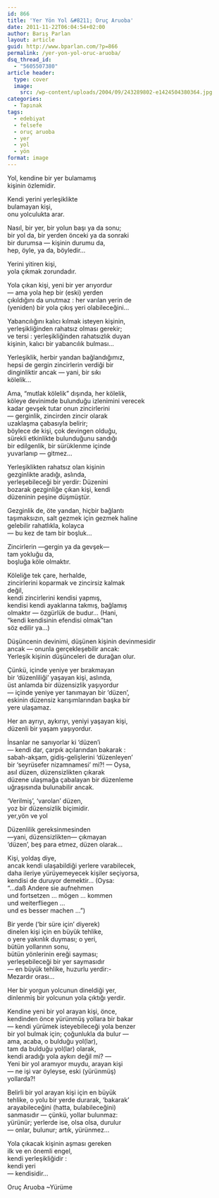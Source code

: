```yaml
---
id: 866
title: 'Yer Yön Yol &#8211; Oruç Aruoba'
date: 2011-11-22T06:04:54+02:00
author: Barış Parlan
layout: article
guid: http://www.bparlan.com/?p=866
permalink: /yer-yon-yol-oruc-aruoba/
dsq_thread_id:
  - "5605507380"
article header:
  type: cover
  image:
    src: /wp-content/uploads/2004/09/243289802-e1424504380364.jpg
categories:
  - Tapınak
tags:
  - edebiyat
  - felsefe
  - oruç aruoba
  - yer
  - yol
  - yön
format: image
---
```


Yol, kendine bir yer bulamamış  
kişinin özlemidir.

Kendi yerini yerleşiklikte  
bulamayan kişi,  
onu yolculukta arar.

Nasıl, bir yer, bir yolun başı ya da sonu;  
bir yol da, bir yerden önceki ya da sonraki  
bir durumsa — kişinin durumu da,  
hep, öyle, ya da, böyledir&#8230;

Yerini yitiren kişi,  
yola çıkmak zorundadır.

Yola çıkan kişi, yeni bir yer arıyordur  
— ama yola hep bir (eski) yerden  
çıkıldığını da unutmaz : her varılan yerin de  
(yeniden) bir yola çıkış yeri olabileceğini&#8230;

Yabancılığını kalıcı kılmak isteyen kişinin,  
yerleşikliğinden rahatsız olması gerekir;  
ve tersi : yerleşikliğinden rahatsızlık duyan  
kişinin, kalıcı bir yabancılık bulması&#8230;

Yerleşiklik, herbir yandan bağlandığımız,  
hepsi de gergin zincirlerin verdiği bir  
dinginliktir ancak — yani, bir sıkı  
kölelik&#8230;

Ama, &#8220;mutlak kölelik&#8221; dışında, her kölelik,  
köleye devinimde bulunduğu izlenimini verecek  
kadar gevşek tutar onun zincirlerini  
— gerginlik, zincirden zincir olarak  
uzaklaşma çabasıyla belirir;  
böylece de kişi, çok devingen olduğu,  
sürekli etkinlikte bulunduğunu sandığı  
bir edilgenlik, bir sürüklenme içinde  
yuvarlanıp — gitmez&#8230;

Yerleşiklikten rahatsız olan kişinin  
gezginlikte aradığı, aslında,  
yerleşebileceği bir yerdir: Düzenini  
bozarak gezginliğe çıkan kişi, kendi  
düzeninin peşine düşmüştür.

Gezginlik de, öte yandan, hiçbir bağlantı  
taşımaksızın, salt gezmek için gezmek haline  
gelebilir rahatlıkla, kolayca  
— bu kez de tam bir boşluk&#8230;

Zincirlerin —gergin ya da gevşek—  
tam yokluğu da,  
boşluğa köle olmaktır.

Köleliğe tek çare, herhalde,  
zincirlerini koparmak ve zincirsiz kalmak  
değil,  
kendi zincirlerini kendisi yapmış,  
kendisi kendi ayaklarına takmış, bağlamış  
olmaktır — özgürlük de budur&#8230; (Hani,  
&#8220;kendi kendisinin efendisi olmak&#8221;tan  
söz edilir ya&#8230;)

Düşüncenin devinimi, düşünen kişinin devinmesidir  
ancak — onunla gerçekleşebilir ancak:  
Yerleşik kişinin düşünceleri de durağan olur.

Çünkü, içinde yeniye yer bırakmayan  
bir &#8216;düzenliliği&#8217; yaşayan kişi, aslında,  
üst anlamda bir düzensizlik yaşıyordur  
— içinde yeniye yer tanımayan bir &#8216;düzen&#8217;,  
eskinin düzensiz karışımlarından başka bir  
yere ulaşamaz.

Her an ayrıyı, aykırıyı, yeniyi yaşayan kişi,  
düzenli bir yaşam yaşıyordur.

İnsanlar ne sanıyorlar ki &#8216;düzen&#8217;i  
— kendi dar, çarpık açılarından bakarak :  
sabah-akşam, gidiş-gelişlerini &#8216;düzenleyen&#8217;  
bir &#8216;seyrüsefer nizamnamesi&#8217; mi?! — Oysa,  
asıl düzen, düzensizlikten çıkarak  
düzene ulaşmağa çabalayan bir düzenleme  
uğraşısında bulunabilir ancak.

&#8216;Verilmiş&#8217;, &#8216;varolan&#8217; düzen,  
yoz bir düzensizlik biçimidir.  
yer,yön ve yol

Düzenlilik gereksinmesinden  
—yani, düzensizlikten— çıkmayan  
&#8216;düzen&#8217;, beş para etmez, düzen olarak&#8230;

Kişi, yoldaş diye,  
ancak kendi ulaşabildiği yerlere varabilecek,  
daha ileriye yürüyemeyecek kişiler seçiyorsa,  
kendisi de duruyor demektir&#8230; (Oysa:  
&#8220;&#8230;daß Andere sie aufnehmen  
und fortsetzen &#8230; mögen &#8230; kommen  
und weiterfliegen &#8230;  
und es besser machen &#8230;&#8221;)

Bir yerde (&#8216;bir süre için&#8217; diyerek)  
dinelen kişi için en büyük tehlike,  
o yere yakınlık duyması; o yeri,  
bütün yollarının sonu,  
bütün yönlerinin ereği sayması;  
yerleşebileceği bir yer saymasıdır  
— en büyük tehlike, huzurlu yerdir:-  
Mezardır orası&#8230;

Her bir yorgun yolcunun dineldiği yer,  
dinlenmiş bir yolcunun yola çıktığı yerdir.

Kendine yeni bir yol arayan kişi, önce,  
kendinden önce yürünmüş yollara bir bakar  
— kendi yürümek isteyebileceği yola benzer  
bir yol bulmak için; çoğunlukla da bulur —  
ama, acaba, o bulduğu yol(lar),  
tam da bulduğu yol(lar) olarak,  
kendi aradığı yola aykırı değil mi? —  
Yeni bir yol aramıyor muydu, arayan kişi  
— ne işi var öyleyse, eski (yürünmüş)  
yollarda?!

Belirli bir yol arayan kişi için en büyük  
tehlike, o yolu bir yerde durarak, &#8216;bakarak&#8217;  
arayabileceğini (hatta, bulabileceğini)  
sanmasıdır — çünkü, yollar bulunmaz:  
yürünür; yerlerde ise, olsa olsa, durulur  
— onlar, bulunur; artık, yürünmez&#8230;

Yola çıkacak kişinin aşması gereken  
ilk ve en önemli engel,  
kendi yerleşikliğidir :  
kendi yeri  
— kendisidir&#8230;

Oruç Aruoba ~Yürüme
